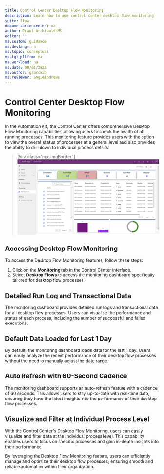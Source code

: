 ```yaml
---
title: Control Center Desktop Flow Monitoring
description: Learn how to use control center desktop flow monitoring
suite: flow
documentationcenter: na
author: Grant-Archibald-MS
editor: ''
ms.custom: guidance
ms.devlang: na
ms.topic: conceptual
ms.tgt_pltfrm: na
ms.workload: na
ms.date: 08/01/2023
ms.author: grarchib
ms.reviewer: angieandrews
---
```


# Control Center Desktop Flow Monitoring

In the Automation Kit, the Control Center offers comprehensive Desktop Flow Monitoring capabilities, allowing users to check the health of all running processes. This monitoring feature provides users with the option to view the overall status of processes at a general level and also provides the ability to drill down to individual process details.

>[!div class="mx-imgBorder"]
> ![Screenshot of Automation Kit - Control Center Desktop Flow Monitoring](./media/control-center-desktop-flow-monitoring.png)

## Accessing Desktop Flow Monitoring

To access the Desktop Flow Monitoring features, follow these steps:

1. Click on the **Monitoring** tab in the Control Center interface.
2. Select **Desktop Flows** to access the monitoring dashboard specifically tailored for desktop flow processes.

## Detailed Run Log and Transactional Data

The monitoring dashboard provides detailed run logs and transactional data for all desktop flow processes. Users can visualize the performance and status of each process, including the number of successful and failed executions.

## Default Data Loaded for Last 1 Day

By default, the monitoring dashboard loads data for the last 1 day. Users can easily analyze the recent performance of their desktop flow processes without the need to manually adjust the date range.

## Auto Refresh with 60-Second Cadence

The monitoring dashboard supports an auto-refresh feature with a cadence of 60 seconds. This allows users to stay up-to-date with real-time data, ensuring they have the latest insights into the performance of their desktop flow processes.

## Visualize and Filter at Individual Process Level

With the Control Center's Desktop Flow Monitoring, users can easily visualize and filter data at the individual process level. This capability enables users to focus on specific processes and gain in-depth insights into their performance.

By leveraging the Desktop Flow Monitoring feature, users can efficiently manage and optimize their desktop flow processes, ensuring smooth and reliable automation within their organization.
